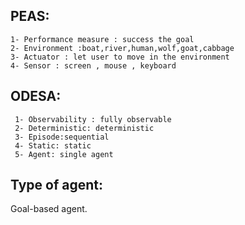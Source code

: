 PEAS:
-----------
    1- Performance measure : success the goal
    2- Environment :boat,river,human,wolf,goat,cabbage
    3- Actuator : let user to move in the environment 
    4- Sensor : screen , mouse , keyboard 
  
ODESA:
-------
     1- Observability : fully observable 
     2- Deterministic: deterministic
     3- Episode:sequential
     4- Static: static
     5- Agent: single agent 
     
Type of agent:
--------------
Goal-based agent.

